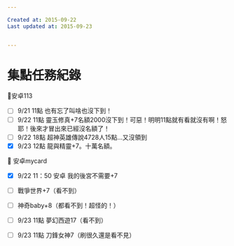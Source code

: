 ```yaml
---

Created at: 2015-09-22
Last updated at: 2015-09-23


---
```


# 集點任務紀錄


💟安卓113
- [ ] 9/21 11點 也有忘了叫啥也沒下到！
- [ ] 9/22 11點 靈玉修真+7名額2000沒下到！可惡！明明11點就有看就沒有啊！怒耶！後來才冒出來已經沒名額了！
- [ ] 9/22 18點 超神英雄傳說4728人15點...又沒領到
- [x] 9/23 12點 龍與精靈+7。十萬名額。
 

💟 安卓mycard
- [x] 9/22 11：50 安卓 我的後宮不需要+7
- [ ] 戰爭世界+7（看不到）
- [ ] 神奇baby+8（都看不到！超怪的！）
- [ ] 9/23 11點 夢幻西遊17（看不到）
- [ ] 9/23 11點 刀鋒女神7（刷很久還是看不見）

